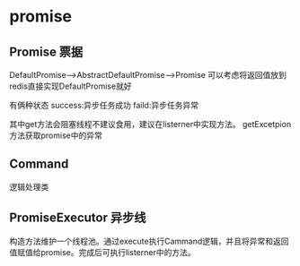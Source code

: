 # promise

## Promise 票据

DefaultPromise-->AbstractDefaultPromise-->Promise
可以考虑将返回值放到redis直接实现DefaultPromise就好

有俩种状态
success:异步任务成功
faild:异步任务异常

其中get方法会阻塞线程不建议食用，建议在listerner中实现方法。
getExcetpion方法获取promise中的异常

## Command

逻辑处理类

## PromiseExecutor 异步线

构造方法维护一个线程池。通过execute执行Cammand逻辑，并且将异常和返回值赋值给promise。完成后可执行listerner中的方法。

